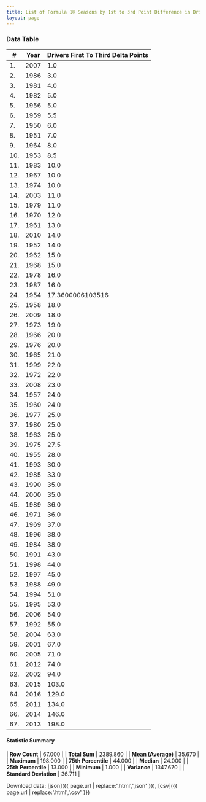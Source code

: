 ```yaml
---
title: List of Formula 1® Seasons by 1st to 3rd Point Difference in Driver's Championship
layout: page
---
```


<canvas id="chart" width="400" height="180"></canvas>
<script>
var data = {
    "datasets": [
        {
            "backgroundColor": [
                "#f3a935",
                "#f3a935",
                "#f3a935",
                "#f3a935",
                "#f3a935",
                "#f3a935",
                "#f3a935",
                "#f3a935",
                "#f3a935",
                "#f3a935",
                "#f3a935",
                "#f3a935",
                "#f3a935",
                "#f3a935",
                "#f3a935",
                "#f3a935",
                "#f3a935",
                "#f3a935",
                "#f3a935",
                "#f3a935",
                "#f3a935",
                "#f3a935",
                "#f3a935",
                "#f3a935",
                "#f3a935",
                "#f3a935",
                "#f3a935",
                "#f3a935",
                "#f3a935",
                "#f3a935",
                "#f3a935",
                "#f3a935",
                "#f3a935",
                "#f3a935",
                "#f3a935",
                "#f3a935",
                "#f3a935",
                "#f3a935",
                "#f3a935",
                "#f3a935",
                "#f3a935",
                "#f3a935",
                "#f3a935",
                "#f3a935",
                "#f3a935",
                "#f3a935",
                "#f3a935",
                "#f3a935",
                "#f3a935",
                "#f3a935",
                "#f3a935",
                "#f3a935",
                "#f3a935",
                "#f3a935",
                "#f3a935",
                "#f3a935",
                "#f3a935",
                "#f3a935",
                "#f3a935",
                "#f3a935",
                "#f3a935",
                "#f3a935",
                "#f3a935",
                "#f3a935",
                "#f3a935",
                "#f3a935",
                "#f3a935"
            ],
            "borderColor": [
                "#f68639",
                "#f68639",
                "#f68639",
                "#f68639",
                "#f68639",
                "#f68639",
                "#f68639",
                "#f68639",
                "#f68639",
                "#f68639",
                "#f68639",
                "#f68639",
                "#f68639",
                "#f68639",
                "#f68639",
                "#f68639",
                "#f68639",
                "#f68639",
                "#f68639",
                "#f68639",
                "#f68639",
                "#f68639",
                "#f68639",
                "#f68639",
                "#f68639",
                "#f68639",
                "#f68639",
                "#f68639",
                "#f68639",
                "#f68639",
                "#f68639",
                "#f68639",
                "#f68639",
                "#f68639",
                "#f68639",
                "#f68639",
                "#f68639",
                "#f68639",
                "#f68639",
                "#f68639",
                "#f68639",
                "#f68639",
                "#f68639",
                "#f68639",
                "#f68639",
                "#f68639",
                "#f68639",
                "#f68639",
                "#f68639",
                "#f68639",
                "#f68639",
                "#f68639",
                "#f68639",
                "#f68639",
                "#f68639",
                "#f68639",
                "#f68639",
                "#f68639",
                "#f68639",
                "#f68639",
                "#f68639",
                "#f68639",
                "#f68639",
                "#f68639",
                "#f68639",
                "#f68639",
                "#f68639"
            ],
            "borderWidth": 1,
            "data": [
                1.0,
                3.0,
                4.0,
                5.0,
                5.0,
                5.5,
                6.0,
                7.0,
                8.0,
                8.5,
                10.0,
                10.0,
                10.0,
                11.0,
                11.0,
                12.0,
                13.0,
                14.0,
                14.0,
                15.0,
                15.0,
                16.0,
                16.0,
                17.3600006103516,
                18.0,
                18.0,
                19.0,
                20.0,
                20.0,
                21.0,
                22.0,
                22.0,
                23.0,
                24.0,
                24.0,
                25.0,
                25.0,
                25.0,
                27.5,
                28.0,
                30.0,
                33.0,
                35.0,
                35.0,
                36.0,
                36.0,
                37.0,
                38.0,
                38.0,
                43.0,
                44.0,
                45.0,
                49.0,
                51.0,
                53.0,
                54.0,
                55.0,
                63.0,
                67.0,
                71.0,
                74.0,
                94.0,
                103.0,
                129.0,
                134.0,
                146.0,
                198.0
            ],
            "label": "Drivers First To Third Delta Points"
        }
    ],
    "labels": [
        "2007",
        "1986",
        "1981",
        "1982",
        "1956",
        "1959",
        "1950",
        "1951",
        "1964",
        "1953",
        "1983",
        "1967",
        "1974",
        "2003",
        "1979",
        "1970",
        "1961",
        "2010",
        "1952",
        "1962",
        "1968",
        "1978",
        "1987",
        "1954",
        "1958",
        "2009",
        "1973",
        "1966",
        "1976",
        "1965",
        "1999",
        "1972",
        "2008",
        "1957",
        "1960",
        "1977",
        "1980",
        "1963",
        "1975",
        "1955",
        "1993",
        "1985",
        "1990",
        "2000",
        "1989",
        "1971",
        "1969",
        "1996",
        "1984",
        "1991",
        "1998",
        "1997",
        "1988",
        "1994",
        "1995",
        "2006",
        "1992",
        "2004",
        "2001",
        "2005",
        "2012",
        "2002",
        "2015",
        "2016",
        "2011",
        "2014",
        "2013"
    ]
};
var options = {
  legend: {
    display: false
  },
  scales: {
    xAxes: [{
      ticks: {
        beginAtZero: true,
        maxRotation: 180,
        display: window.innerWidth > 800
      }
    }],
    yAxes: [{
      ticks: {
        beginAtZero: true
      }
    }]
  },
  onResize: function(chart, size) {
    chart.options.scales.xAxes[0].ticks.display = size.width > 800;
  }
};
var chart = new Chart("chart", {
    data: data,
    type: 'bar',
    options: options
});
</script>



### Data Table

| # | Year | Drivers First To Third Delta Points |
|--|--|--|
| 1. | 2007 | 1.0 |
| 2. | 1986 | 3.0 |
| 3. | 1981 | 4.0 |
| 4. | 1982 | 5.0 |
| 5. | 1956 | 5.0 |
| 6. | 1959 | 5.5 |
| 7. | 1950 | 6.0 |
| 8. | 1951 | 7.0 |
| 9. | 1964 | 8.0 |
| 10. | 1953 | 8.5 |
| 11. | 1983 | 10.0 |
| 12. | 1967 | 10.0 |
| 13. | 1974 | 10.0 |
| 14. | 2003 | 11.0 |
| 15. | 1979 | 11.0 |
| 16. | 1970 | 12.0 |
| 17. | 1961 | 13.0 |
| 18. | 2010 | 14.0 |
| 19. | 1952 | 14.0 |
| 20. | 1962 | 15.0 |
| 21. | 1968 | 15.0 |
| 22. | 1978 | 16.0 |
| 23. | 1987 | 16.0 |
| 24. | 1954 | 17.3600006103516 |
| 25. | 1958 | 18.0 |
| 26. | 2009 | 18.0 |
| 27. | 1973 | 19.0 |
| 28. | 1966 | 20.0 |
| 29. | 1976 | 20.0 |
| 30. | 1965 | 21.0 |
| 31. | 1999 | 22.0 |
| 32. | 1972 | 22.0 |
| 33. | 2008 | 23.0 |
| 34. | 1957 | 24.0 |
| 35. | 1960 | 24.0 |
| 36. | 1977 | 25.0 |
| 37. | 1980 | 25.0 |
| 38. | 1963 | 25.0 |
| 39. | 1975 | 27.5 |
| 40. | 1955 | 28.0 |
| 41. | 1993 | 30.0 |
| 42. | 1985 | 33.0 |
| 43. | 1990 | 35.0 |
| 44. | 2000 | 35.0 |
| 45. | 1989 | 36.0 |
| 46. | 1971 | 36.0 |
| 47. | 1969 | 37.0 |
| 48. | 1996 | 38.0 |
| 49. | 1984 | 38.0 |
| 50. | 1991 | 43.0 |
| 51. | 1998 | 44.0 |
| 52. | 1997 | 45.0 |
| 53. | 1988 | 49.0 |
| 54. | 1994 | 51.0 |
| 55. | 1995 | 53.0 |
| 56. | 2006 | 54.0 |
| 57. | 1992 | 55.0 |
| 58. | 2004 | 63.0 |
| 59. | 2001 | 67.0 |
| 60. | 2005 | 71.0 |
| 61. | 2012 | 74.0 |
| 62. | 2002 | 94.0 |
| 63. | 2015 | 103.0 |
| 64. | 2016 | 129.0 |
| 65. | 2011 | 134.0 |
| 66. | 2014 | 146.0 |
| 67. | 2013 | 198.0 |

#### Statistic Summary

| **Row Count** | 67.000 |
| **Total Sum** | 2389.860 |
| **Mean (Average)** | 35.670 |
| **Maximum** | 198.000 |
| **75th Percentile** | 44.000 |
| **Median** | 24.000 |
| **25th Percentile** | 13.000 |
| **Minimum** | 1.000 |
| **Variance** | 1347.670 |
| **Standard Deviation** | 36.711 |

Download data: [json]({{ page.url | replace:'.html','.json' }}), [csv]({{ page.url | replace:'.html','.csv' }})
